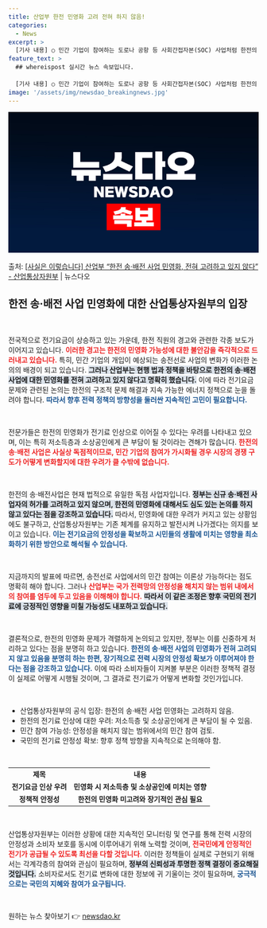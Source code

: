 ```yaml
---
title: 산업부 한전 민영화 고려 전혀 하지 않음!
categories:
  - News
excerpt: >
  [기사 내용] ○ 민간 기업이 참여하는 도로나 공항 등 사회간접자본(SOC) 사업처럼 한전의 송전선로 사업에…
feature_text: >
  ## whereispost 실시간 뉴스 속보입니다.

  [기사 내용] ○ 민간 기업이 참여하는 도로나 공항 등 사회간접자본(SOC) 사업처럼 한전의 송전선로 사업에…
image: '/assets/img/newsdao_breakingnews.jpg'
---
```


![뉴스다오 속보](/assets/img/newsdao_breakingnews.jpg)

<p>출처: <a href="https://newsdao.kr/2665" rel="dofollow">[사실은 이렇습니다] 산업부 “한전 송·배전 사업 민영화, 전혀 고려하고 있지 않다” - 산업통상자원부</a> | 뉴스다오</p>

<h2 data-ke-size="size26">한전 송·배전 사업 민영화에 대한 산업통상자원부의 입장</h2>

<p data-ke-size="size16">&nbsp;</p>

전국적으로 전기요금이 상승하고 있는 가운데, 한전 직원의 경고와 관련한 각종 보도가 이어지고 있습니다. <b><span style="color: #ee2323;">이러한 경고는 한전의 민영화 가능성에 대한 불안감을 즉각적으로 드러내고 있습니다.</span></b> 특히, 민간 기업의 개입이 예상되는 송전선로 사업의 변화가 이러한 논의의 배경이 되고 있습니다. <b><span style="background-color: #21538527;">그러나 산업부는 현행 법과 정책을 바탕으로 한전의 송·배전 사업에 대한 민영화를 전혀 고려하고 있지 않다고 명확히 했습니다.</span></b> 이에 따라 전기요금 문제와 관련된 논의는 한전의 구조적 문제 해결과 지속 가능한 에너지 정책으로 눈을 돌려야 합니다. <b><span style="color: #1a5490;">따라서 향후 전력 정책의 방향성을 둘러싼 지속적인 고민이 필요합니다.</span></b> 

<p data-ke-size="size16">&nbsp;</p>

전문가들은 한전의 민영화가 전기료 인상으로 이어질 수 있다는 우려를 나타내고 있으며, 이는 특히 저소득층과 소상공인에게 큰 부담이 될 것이라는 견해가 많습니다. <b><span style="color: #ee2323;">한전의 송·배전 사업은 사실상 독점적이므로, 민간 기업의 참여가 가시화될 경우 시장의 경쟁 구도가 어떻게 변화할지에 대한 우려가 클 수밖에 없습니다.</span></b>  

<p data-ke-size="size16">&nbsp;</p>

한전의 송·배전사업은 현재 법적으로 유일한 독점 사업자입니다. <b><span style="background-color: #21538527;">정부는 신규 송·배전 사업자의 허가를 고려하고 있지 않으며, 한전의 민영화에 대해서도 심도 있는 논의를 하지 않고 있다는 점을 강조하고 있습니다.</span></b> 따라서, 민영화에 대한 우려가 커지고 있는 상황임에도 불구하고, 산업통상자원부는 기존 체계를 유지하고 발전시켜 나가겠다는 의지를 보이고 있습니다. <b><span style="color: #1a5490;">이는 전기요금의 안정성을 확보하고 시민들의 생활에 미치는 영향을 최소화하기 위한 방안으로 해석될 수 있습니다.</span></b>

<p data-ke-size="size16">&nbsp;</p>

지금까지의 발표에 따르면, 송전선로 사업에서의 민간 참여는 이론상 가능하다는 점도 명확히 해야 합니다. 그러나 <b><span style="color: #ee2323;">산업부는 국가 전력망의 안정성을 해치지 않는 범위 내에서의 참여를 염두에 두고 있음을 이해해야 합니다.</span></b> <b><span style="background-color: #21538527;">따라서 이 같은 조정은 향후 국민의 전기료에 긍정적인 영향을 미칠 가능성도 내포하고 있습니다.</span></b> 

<p data-ke-size="size16">&nbsp;</p>

결론적으로, 한전의 민영화 문제가 격렬하게 논의되고 있지만, 정부는 이를 신중하게 처리하고 있다는 점을 분명히 하고 있습니다. <b><span style="color: #1a5490;">한전의 송·배전 사업의 민영화가 전혀 고려되지 않고 있음을 분명히 하는 한편, 장기적으로 전력 시장의 안정성 확보가 이루어져야 한다는 점을 강조하고 있습니다.</span></b> 이에 따라 소비자들이 지켜볼 부분은 이러한 정책적 결정이 실제로 어떻게 시행될 것이며, 그 결과로 전기료가 어떻게 변화할 것인가입니다.  

<p data-ke-size="size16">&nbsp;</p>

<ul>
    <li>산업통상자원부의 공식 입장: 한전의 송·배전 사업 민영화는 고려하지 않음.</li>
    <li>한전의 전기료 인상에 대한 우려: 저소득층 및 소상공인에게 큰 부담이 될 수 있음.</li>
    <li>민간 참여 가능성: 안정성을 해치지 않는 범위에서의 민간 참여 검토.</li>
    <li>국민의 전기료 안정성 확보: 향후 정책 방향을 지속적으로 논의해야 함.</li>
</ul>

<p data-ke-size="size16">&nbsp;</p>

<table>
    <tr>
        <td style="text-align: center; height: 17px;"><b>제목</b></td>
        <td style="text-align: center; height: 17px;"><b>내용</b></td>
    </tr>
    <tr>
        <td style="text-align: center; height: 17px;"><b>전기요금 인상 우려</b></td>
        <td style="text-align: center; height: 17px;"><b>민영화 시 저소득층 및 소상공인에 미치는 영향</b></td>
    </tr>
    <tr>
        <td style="text-align: center; height: 17px;"><b>정책적 안정성</b></td>
        <td style="text-align: center; height: 17px;"><b>한전의 민영화 미고려와 장기적인 관심 필요</b></td>
    </tr>
</table>

<p data-ke-size="size16">&nbsp;</p>

산업통상자원부는 이러한 상황에 대한 지속적인 모니터링 및 연구를 통해 전력 시장의 안정성과 소비자 보호를 동시에 이루어내기 위해 노력할 것이며, <b><span style="color: #ee2323;">전국민에게 안정적인 전기가 공급될 수 있도록 최선을 다할 것입니다.</span></b> 이러한 정책들이 실제로 구현되기 위해서는 각계각층의 참여와 관심이 필요하며, <b><span style="background-color: #21538527;">정부의 신뢰성과 투명한 정책 결정이 중요해질 것입니다.</span></b> 소비자로서도 전기료 변화에 대한 정보에 귀 기울이는 것이 필요하며, <b><span style="color: #1a5490;">궁극적으로는 국민의 지혜와 참여가 요구됩니다.</span></b>

<p data-ke-size="size16">&nbsp;</p> 

원하는 뉴스 찾아보기 👉 <a href="https://newsdao.kr" rel="dofollow">newsdao.kr</a>


